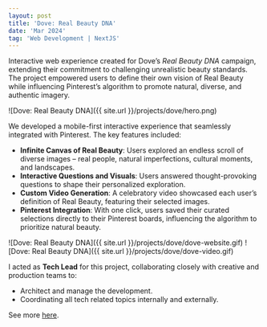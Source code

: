 ```yaml
---
layout: post
title: 'Dove: Real Beauty DNA'
date: 'Mar 2024'
tag: 'Web Development | NextJS'
---
```


Interactive web experience created for Dove’s *Real Beauty DNA* campaign, extending their commitment to challenging unrealistic beauty standards. The project empowered users to define their own vision of Real Beauty while influencing Pinterest’s algorithm to promote natural, diverse, and authentic imagery.

![Dove: Real Beauty DNA]({{ site.url }}/projects/dove/hero.png)

We developed a mobile-first interactive experience that seamlessly integrated with Pinterest. The key features included:
- **Infinite Canvas of Real Beauty**: Users explored an endless scroll of diverse images – real people, natural imperfections, cultural moments, and landscapes.
- **Interactive Questions and Visuals**: Users answered thought-provoking questions to shape their personalized exploration.
- **Custom Video Generation**: A celebratory video showcased each user’s definition of Real Beauty, featuring their selected images.
- **Pinterest Integration**: With one click, users saved their curated selections directly to their Pinterest boards, influencing the algorithm to prioritize natural beauty.

![Dove: Real Beauty DNA]({{ site.url }}/projects/dove/dove-website.gif)
![Dove: Real Beauty DNA]({{ site.url }}/projects/dove/dove-video.gif)

I acted as **Tech Lead** for this project, collaborating closely with creative and production teams to:
- Architect and manage the development.
- Coordinating all tech related topics internally and externally.

See more [here](https://www.unit9.com/project/dove-pinterest-real-beauty-dna).